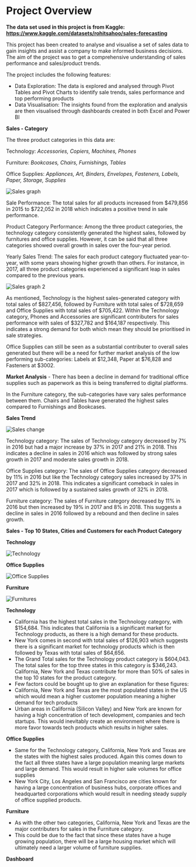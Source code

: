 # Project Overview
**The data set used in this project is from Kaggle: https://www.kaggle.com/datasets/rohitsahoo/sales-forecasting**

This project has been created to analyse and visualise a set of sales data to gain insights and assist a company to make informed business decisions. The aim of the project was to get a comprehensive understanding of sales performance and sales/product trends.

The project includes the following features:

- Data Exploration: The data is explored and analysed through Pivot Tables and Pivot Charts to identify sale trends, sales performance and top performing products
- Data Visualisation: The insights found from the exploration and analysis are then visualised through dashboards created in both Excel and Power BI

**Sales - Category**

The three product categories in this data are:

Technology: *Accessories, Copiers, Machines, Phones*

Furniture: *Bookcases, Chairs, Furnishings, Tables*

Office Supplies: *Appliances, Art, Binders, Envelopes, Fasteners, Labels, Paper, Storage, Supplies*

![Sales graph](https://user-images.githubusercontent.com/129470579/231314079-7d209385-f675-41b7-97c2-acb5cff91924.png)

Sale Performance: The total sales for all products increased from $479,856 in 2015 to $722,052 in 2018 which indicates a positive trend in sale performance. 

Product Category Performance: Among the three product categories, the technology category consistently generated the highest sales, followed by furnitures and office supplies. However, it can be said that all three categories showed overall growth in sales over the four-year period.

Yearly Sales Trend: The sales for each product category fluctuated year-to-year, with some years showing higher growth than others. For instance, in 2017, all three product categories experienced a significant leap in sales compared to the previous years.

![Sales graph 2](https://user-images.githubusercontent.com/129470579/231314896-1dca6792-9fbf-41ad-97d0-92071f4ebd32.png)

As mentioned, Technology is the highest sales-generated category with total sales of $827,456, followed by Furniture with total sales of $728,659 and Office Supplies with total sales of $705,422. Within the Technology category, Phones and Accessories are significant contributers for sales performance with sales of $327,782 and $164,187 respectively. This indicates a strong demand for both which mean they should be prioritised in sale strategies.

Office Supplies can still be seen as a substantial contributer to overall sales generated but there will be a need for further market analysis of the low performing sub-categories: Labels at $12,348, Paper at $76,828 and Fasteners at $3002. 

**Market Analysis** - There has been a decline in demand for traditional office supplies such as paperwork as this is being transferred to digital platforms.

In the Furniture category, the sub-categories have vary sales performance between them. Chairs and Tables have generated the highest sales compared to Furnishings and Bookcases. 

**Sales Trend**

![Sales change](https://user-images.githubusercontent.com/129470579/231318491-156bc23a-8489-4c07-b825-1dc2427206b7.png)

Technology category: The sales of Technology category decreased by 7% in 2016 but had a major increase by 37% in 2017 and 21% in 2018. This indicates a decline in sales in 2016 which was  followed by strong sales growth in 2017 and moderate sales growth in 2018.

Office Supplies category: The sales of Office Supplies category decreased by 11% in 2016 but like the Technology category sales increased by 37% in 2017 and 32% in 2018. This indicates a significant comeback in sales in 2017 which is followed by a sustained sales growth of 32% in 2018.

Furniture category: The sales of Furniture category decreased by 11% in 2016 but then increased by 19% in 2017 and 8% in 2018. This suggests a decline in sales in 2016 followed by a rebound and then decline in sales growth.

**Sales - Top 10 States, Cities and Customers for each Product Category**

**Technology**

![Technology](https://user-images.githubusercontent.com/129470579/231320818-0fed5b4a-9c79-415b-a277-c377cfb0c3df.png)

**Office Supplies**

![Office Supplies](https://user-images.githubusercontent.com/129470579/231321360-b668655b-2b9a-4232-bad7-2ccce4f2270d.png)

**Furniture**

![Furnitures](https://user-images.githubusercontent.com/129470579/231321473-6b258fa5-7d66-48cb-9b1f-782144681337.png)

**Technology**

- California has the highest total sales in the Technology category, with $154,684. This indicates that California is a significant market for Technology products, as there is a high demand for these products.
- New York comes in second with total sales of $126,903 which suggests there is a significant market for technology products which is then followed by Texas with total sales of $64,656.
- The Grand Total sales for the Technology product category is $604,043. The total sales for the top three states in this category is $346,243. California, New York and Texas contribute for more than 50% of sales in the top 10 states for the product category.
- Few factors could be bought up to give an explanation for these figures:
- California, New York and Texas are the most populated states in the US which would mean a higher customer population meaning a higher demand for tech products
- Urban areas in California (Silicon Valley) and New York are known for having a high concentration of tech development, companies and tech startups. This would inevitably create an environment where there is more favor towards tech products which results in higher sales.

**Office Supplies**

- Same for the Technology category, California, New York and Texas are the states with the highest sales produced. Again this comes down to the fact all three states have a large population meaning large markets and large demand. This would result in higher sale volumes for office supplies
- New York City, Los Angeles and San Francisco are cities known for having a large concentration of business hubs, corporate offices and headquarted corporations which would result in needing steady supply of office supplied products.

**Furniture**

- As with the other two categories, California, New York and Texas are the major contributers for sales in the Furniture category.
- This could be due to the fact that since these states have a huge growing population, there will be a large housing market which will ultimately need a larger volume of furniture supplies.

**Dashboard**

